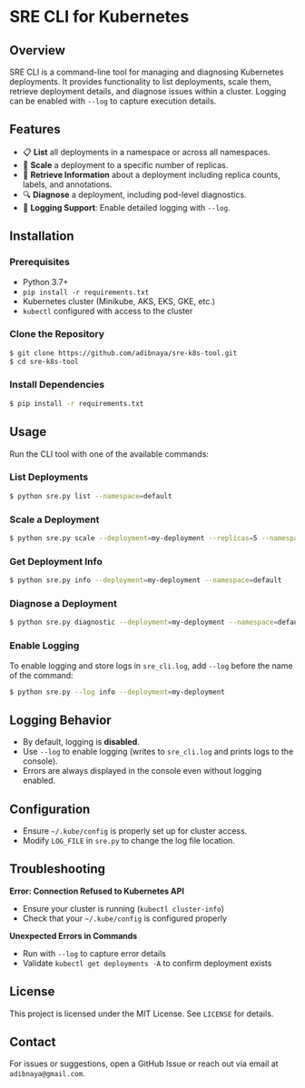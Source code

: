 # SRE CLI for Kubernetes

## Overview
SRE CLI is a command-line tool for managing and diagnosing Kubernetes deployments. It provides functionality to list deployments, scale them, retrieve deployment details, and diagnose issues within a cluster. Logging can be enabled with `--log` to capture execution details.

## Features
- 📋 **List** all deployments in a namespace or across all namespaces.
- 📌 **Scale** a deployment to a specific number of replicas.
- 🧐 **Retrieve Information** about a deployment including replica counts, labels, and annotations.
- 🔍 **Diagnose** a deployment, including pod-level diagnostics.
- 📝 **Logging Support**: Enable detailed logging with `--log`.

## Installation
### Prerequisites
- Python 3.7+
- `pip install -r requirements.txt`
- Kubernetes cluster (Minikube, AKS, EKS, GKE, etc.)
- `kubectl` configured with access to the cluster

### Clone the Repository
```sh
$ git clone https://github.com/adibnaya/sre-k8s-tool.git
$ cd sre-k8s-tool
```

### Install Dependencies
```sh
$ pip install -r requirements.txt
```

## Usage
Run the CLI tool with one of the available commands:

### List Deployments
```sh
$ python sre.py list --namespace=default
```

### Scale a Deployment
```sh
$ python sre.py scale --deployment=my-deployment --replicas=5 --namespace=default
```

### Get Deployment Info
```sh
$ python sre.py info --deployment=my-deployment --namespace=default
```

### Diagnose a Deployment
```sh
$ python sre.py diagnostic --deployment=my-deployment --namespace=default --pod
```

### Enable Logging
To enable logging and store logs in `sre_cli.log`, add `--log` before the name of the command:
```sh
$ python sre.py --log info --deployment=my-deployment
```

## Logging Behavior
- By default, logging is **disabled**.
- Use `--log` to enable logging (writes to `sre_cli.log` and prints logs to the console).
- Errors are always displayed in the console even without logging enabled.

## Configuration
- Ensure `~/.kube/config` is properly set up for cluster access.
- Modify `LOG_FILE` in `sre.py` to change the log file location.

## Troubleshooting
**Error: Connection Refused to Kubernetes API**
- Ensure your cluster is running (`kubectl cluster-info`)
- Check that your `~/.kube/config` is configured properly

**Unexpected Errors in Commands**
- Run with `--log` to capture error details
- Validate `kubectl get deployments -A` to confirm deployment exists

## License
This project is licensed under the MIT License. See `LICENSE` for details.

## Contact
For issues or suggestions, open a GitHub Issue or reach out via email at `adibnaya@gmail.com`.

